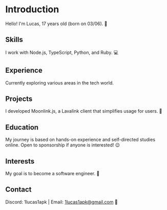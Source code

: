 # Introduction
Hello! I'm Lucas, 17 years old (born on 03/06). 👋

## Skills
I work with Node.js, TypeScript, Python, and Ruby. 💻

## Experience
Currently exploring various areas in the tech world.

## Projects
I developed Moonlink.js, a Lavalink client that simplifies usage for users. 🌙

## Education
My journey is based on hands-on experience and self-directed studies online. Open to sponsorship if anyone is interested! 😉

## Interests
My goal is to become a software engineer. 🚀

## Contact
Discord: 1lucas1apk | Email: 1lucas1apk@gmail.com 📧
